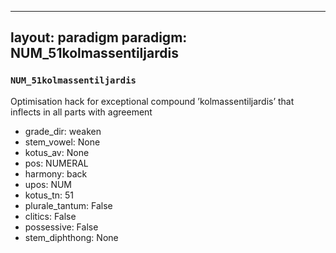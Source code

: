
---
layout: paradigm
paradigm: NUM_51kolmassentiljardis
---
### ` NUM_51kolmassentiljardis `

Optimisation hack for exceptional compound ’kolmassentiljardis’ that inflects in all parts with agreement
* grade_dir: weaken
* stem_vowel: None
* kotus_av: None
* pos: NUMERAL
* harmony: back
* upos: NUM
* kotus_tn: 51
* plurale_tantum: False
* clitics: False
* possessive: False
* stem_diphthong: None
